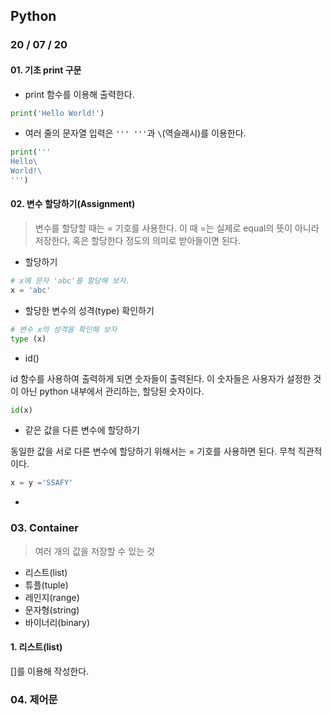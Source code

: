 ## Python

### 20 / 07 / 20

#### 01. 기초 print 구문

- print 함수를 이용해 출력한다.

```python
print('Hello World!')
```

- 여러 줄의 문자열 입력은 `''' '''`과 `\`(역슬래시)를 이용한다.

```python
print('''
Hello\
World!\
''')
```

#### 02. 변수 할당하기(Assignment)

> 변수를 할당할 때는 = 기호를 사용한다. 이 때 =는 실제로 equal의 뜻이 아니라 저장한다, 혹은 할당한다 정도의 의미로 받아들이면 된다.

- 할당하기

```python
# x에 문자 'abc'를 할당해 보자.
x = 'abc'
```

- 할당한 변수의 성격(type) 확인하기

```python
# 변수 x의 성격을 확인해 보자
type (x)
```

- id()

id 함수를 사용하여 출력하게 되면 숫자들이 출력된다. 이 숫자들은 사용자가 설정한 것이 아닌 python 내부에서 관리하는, 할당된 숫자이다.

```python
id(x)
```

- 같은 값을 다른 변수에 할당하기

동일한 값을 서로 다른 변수에 할당하기 위해서는 = 기호를 사용하면 된다. 무척 직관적이다.

```python
x = y ='SSAFY'
```

- 

### 03. Container

> 여러 개의 값을 저장할 수 있는 것

- 리스트(list)
- 튜플(tuple)
- 레인지(range)
- 문자형(string)
- 바이너리(binary)

#### 1. 리스트(list)

[]를 이용해 작성한다.











### 04. 제어문

